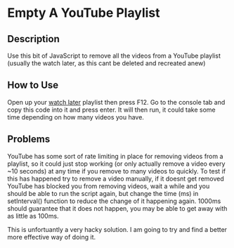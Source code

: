 # Empty A YouTube Playlist

## Description
Use this bit of JavaScript to remove all the videos from a YouTube playlist (usually the watch later, as this cant be deleted and recreated anew)

## How to Use
Open up your [watch later](https://www.youtube.com/playlist?list=WL) playlist then press F12. Go to the console tab and copy this code into it and press enter. It will then run, it could take some time depending on how many videos you have.

## Problems
YouTube has some sort of rate limiting in place for removing videos from a playlist, so it could just stop working (or only actually remove a video every ~10 seconds) at any time if you remove to many videos to quickly. To test if this has happened try to remove a video manually, if it doesnt get removed YouTube has blocked you from removing videos, wait a while and you should be able to run the script again, but change the time (ms) in setInterval() function to reduce the change of it happening again. 1000ms should guarantee that it does not happen, you may be able to get away with as little as 100ms.

This is unfortuantly a very hacky solution. I am going to try and find a better more effective way of doing it.
